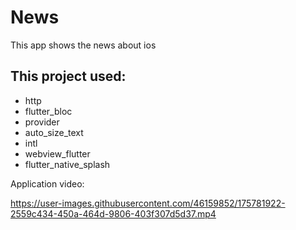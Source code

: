 # News

This app shows the news about ios

## This project used:
 - http
 - flutter_bloc
 - provider
 - auto_size_text
 - intl
 - webview_flutter
 - flutter_native_splash
 
Application video:

https://user-images.githubusercontent.com/46159852/175781922-2559c434-450a-464d-9806-403f307d5d37.mp4

